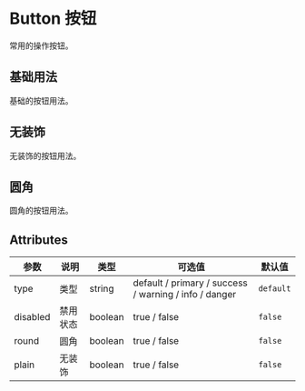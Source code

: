 # Button 按钮

常用的操作按钮。

## 基础用法

基础的按钮用法。

<preview  path='../../components/base/button/button.vue'></preview>

## 无装饰

无装饰的按钮用法。

<preview path="../../components/base/button/button-plain.vue" description="使用`plain`控制"></preview>

## 圆角

圆角的按钮用法。

<preview  path="../../components/base/button/button-round.vue" description="使用`round`控制"></preview>

## Attributes

| 参数     | 说明     | 类型    | 可选值                                                | 默认值    |
| -------- | -------- | ------- | ----------------------------------------------------- | --------- |
| type     | 类型     | string  | default / primary / success / warning / info / danger | `default` |
| disabled | 禁用状态 | boolean | true / false                                          | `false`   |
| round    | 圆角     | boolean | true / false                                          | `false`   |
| plain    | 无装饰   | boolean | true / false                                          | `false`   |
